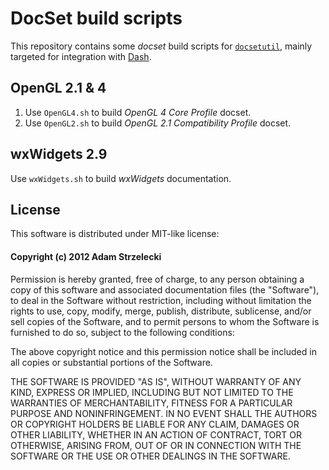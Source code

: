 DocSet build scripts
====================

This repository contains some *docset* build scripts for [`docsetutil`](http://developer.apple.com/library/mac/#documentation/DeveloperTools/Conceptual/Documentation_Sets/090-docsetutil_Reference/docsetutil.html), mainly targeted for integration with [Dash](http://kapeli.com/dash/).

OpenGL 2.1 & 4
--------------

1. Use `OpenGL4.sh` to build *OpenGL 4 Core Profile* docset.
2. Use `OpenGL2.sh` to build *OpenGL 2.1 Compatibility Profile* docset.

wxWidgets 2.9
-------------

Use `wxWidgets.sh` to build *wxWidgets* documentation.

License
-------

This software is distributed under MIT-like license:

#### Copyright (c) 2012 Adam Strzelecki

Permission is hereby granted, free of charge, to any person obtaining
a copy of this software and associated documentation files (the
"Software"), to deal in the Software without restriction, including
without limitation the rights to use, copy, modify, merge, publish,
distribute, sublicense, and/or sell copies of the Software, and to
permit persons to whom the Software is furnished to do so, subject to
the following conditions:

The above copyright notice and this permission notice shall be
included in all copies or substantial portions of the Software.

THE SOFTWARE IS PROVIDED "AS IS", WITHOUT WARRANTY OF ANY KIND,
EXPRESS OR IMPLIED, INCLUDING BUT NOT LIMITED TO THE WARRANTIES OF
MERCHANTABILITY, FITNESS FOR A PARTICULAR PURPOSE AND
NONINFRINGEMENT. IN NO EVENT SHALL THE AUTHORS OR COPYRIGHT HOLDERS BE
LIABLE FOR ANY CLAIM, DAMAGES OR OTHER LIABILITY, WHETHER IN AN ACTION
OF CONTRACT, TORT OR OTHERWISE, ARISING FROM, OUT OF OR IN CONNECTION
WITH THE SOFTWARE OR THE USE OR OTHER DEALINGS IN THE SOFTWARE.
